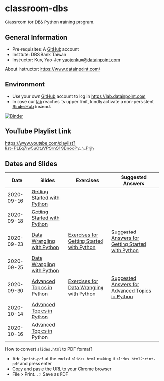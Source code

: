 # classroom-dbs

Classroom for DBS Python training program.

## General Information

- Pre-requisites: A [GitHub](https://github.com/) account
- Institute: DBS Bank Taiwan
- Instructor: Kuo, Yao-Jen <yaojenkuo@datainpoint.com>

About instructor: <https://www.datainpoint.com/>

## Environment

- Use your own [GitHub](https://github.com/) account to log in <https://lab.datainpoint.com>
- In case our [lab](https://lab.datainpoint.com) reaches its upper limit, kindly activate a non-persistent [BinderHub](https://mybinder.org/v2/gh/datainpoint/data-science-binder/vanilla-python-3-8-5) instead.

[![Binder](https://mybinder.org/badge_logo.svg)](https://mybinder.org/v2/gh/datainpoint/data-science-binder/vanilla-python-3-8-5)

## YouTube Playlist Link

<https://www.youtube.com/playlist?list=PLEq7iw5uOtuVPSrnS1l9BnooPv_n_Prjh>

## Dates and Slides

|Date|Slides|Exercises|Suggested Answers|
|----|------|---------|-----------------|
|2020-09-16|[Getting Started with Python](https://datainpoint.github.io/classroom-dbs/01-getting-started-with-python.slides.html)|||
|2020-09-18|[Getting Started with Python](https://datainpoint.github.io/classroom-dbs/01-getting-started-with-python.slides.html)|||
|2020-09-23|[Data Wrangling with Python](https://datainpoint.github.io/classroom-dbs/02-data-wrangling-with-python.slides.html)|[Exercises for Getting Started with Python](https://lab.datainpoint.com/hub/user-redirect/git-pull?repo=https%3A%2F%2Fgithub.com%2Fdatainpoint%2Fsuggested-answer-getting-started-with-python&urlpath=tree%2Fsuggested-answer-getting-started-with-python%2Fexercises.ipynb&branch=master)|[Suggested Answers for Getting Started with Python](https://lab.datainpoint.com/hub/user-redirect/git-pull?repo=https%3A%2F%2Fgithub.com%2Fdatainpoint%2Fsuggested-answer-getting-started-with-python&urlpath=tree%2Fsuggested-answer-getting-started-with-python%2Fsuggested_answers.ipynb&branch=master)|
|2020-09-25|[Data Wrangling with Python](https://datainpoint.github.io/classroom-dbs/02-data-wrangling-with-python.slides.html)|||
|2020-09-30|[Advanced Topics in Python](https://datainpoint.github.io/classroom-dbs/03-advanced-topics-in-python.slides.html)|[Exercises for Data Wrangling with Python](https://lab.datainpoint.com/hub/user-redirect/git-pull?repo=https%3A%2F%2Fgithub.com%2Fdatainpoint%2Fsuggested-answer-data-wrangling-with-python&urlpath=tree%2Fsuggested-answer-data-wrangling-with-python%2Fexercises.ipynb&branch=master)|[Suggested Answers for Advanced Topics in Python](https://lab.datainpoint.com/hub/user-redirect/git-pull?repo=https%3A%2F%2Fgithub.com%2Fdatainpoint%2Fsuggested-answer-data-wrangling-with-python&urlpath=tree%2Fsuggested-answer-data-wrangling-with-python%2Fsuggested_answers.ipynb&branch=master)|
|2020-10-14|[Advanced Topics in Python](https://datainpoint.github.io/classroom-dbs/03-advanced-topics-in-python.slides.html)|||
|2020-10-16|[Advanced Topics in Python](https://datainpoint.github.io/classroom-dbs/03-advanced-topics-in-python.slides.html)|||

How to convert `slides.html` to PDF format?
- Add `?print-pdf` at the end of `slides.html` making it `slides.html?print-pdf` and press enter
- Copy and paste the URL to your Chrome browser
- File > Print... > Save as PDF
